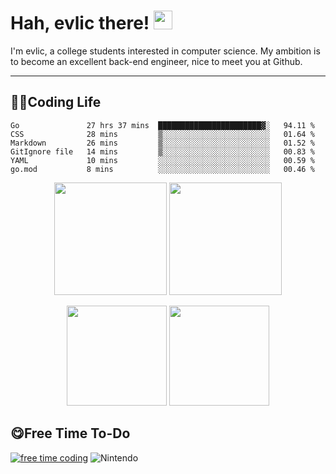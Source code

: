# Hah, evlic there! <img src="https://evlic.github.io/dist/github-profile/wave.gif" width="30px">

I'm evlic, a college students interested in computer science. My ambition is to become an excellent back-end engineer, nice to meet you at Github.

---

## 👨‍💻Coding Life

<!--START_SECTION:waka-->

```text
Go               27 hrs 37 mins  ███████████████████████▓░   94.11 %
CSS              28 mins         ▒░░░░░░░░░░░░░░░░░░░░░░░░   01.64 %
Markdown         26 mins         ▒░░░░░░░░░░░░░░░░░░░░░░░░   01.52 %
GitIgnore file   14 mins         ▒░░░░░░░░░░░░░░░░░░░░░░░░   00.83 %
YAML             10 mins         ░░░░░░░░░░░░░░░░░░░░░░░░░   00.59 %
go.mod           8 mins          ░░░░░░░░░░░░░░░░░░░░░░░░░   00.46 %
```

<!--END_SECTION:waka-->
<div align='center' display='flex'>
        <img height='180px' src="http://github-readme-streak-stats.herokuapp.com?user=evlic&theme=bear&hide_border=true&date_format=%5BY.%5Dn.j">
        <img height='180px' src="https://stats.justsong.cn/api/leetcode?username=evlic&cn=true&theme=dark">
        <p></p>
        <img height='160px' src="https://github-readme-stats.vercel.app/api/top-langs/?username=evlic&theme=dark&layout=compact">
        <img height='160px' src="https://github-readme-stats.vercel.app/api?username=evlic&show_icons=true&theme=dark">
</div>


## 😋Free Time To-Do
[![free time coding](https://wakatime.com/badge/user/d9f55687-1fce-4083-8cda-b582dac59cb6.svg)](https://wakatime.com/@d9f55687-1fce-4083-8cda-b582dac59cb6) ![Nintendo](https://img.shields.io/badge/-Nintendo%20Switch-e60012?style=flat-square&logo=nintendo%20switch&logoColor=ffffff)


